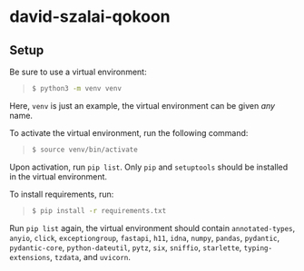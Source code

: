 # david-szalai-qokoon

## Setup

Be sure to use a virtual environment:
> ```sh
> $ python3 -m venv venv
> ```
Here, `venv` is just an example, the virtual environment can be given *any* name.

To activate the virtual environment, run the following command:
> ```sh
> $ source venv/bin/activate
> ```

Upon activation, run `pip list`. Only `pip` and `setuptools` should be installed in the virtual environment.

To install requirements, run:
> ```sh
> $ pip install -r requirements.txt
> ```

Run `pip list` again, the virtual environment should contain `annotated-types`, `anyio`, `click`, `exceptiongroup`, `fastapi`, `h11`, `idna`, `numpy`, `pandas`, `pydantic`, `pydantic-core`, `python-dateutil`, `pytz`, `six`, `sniffio`, `starlette`, `typing-extensions`, `tzdata`, and `uvicorn`.